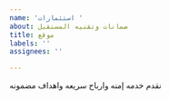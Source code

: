 ```yaml
---
name: 'استثمارات '
about: ضمانات وتقنيه المستقبل
title: موقع
labels: ''
assignees: ''

---
```


نقدم خدمه إمنه وارباح سريعه واهداف مضمونه
